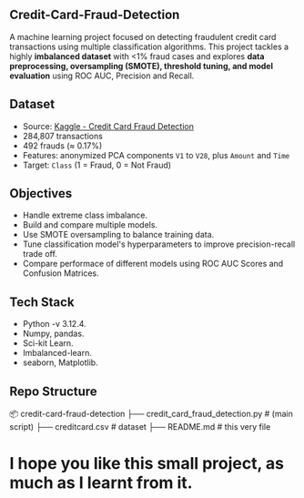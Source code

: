 ## Credit-Card-Fraud-Detection

A machine learning project focused on detecting fraudulent credit card transactions using multiple classification algorithms. This project tackles a highly **imbalanced dataset** with <1% fraud cases and explores **data preprocessing, oversampling (SMOTE), threshold tuning, and model evaluation** using ROC AUC, Precision and Recall.

## Dataset

- Source: [Kaggle - Credit Card Fraud Detection](https://www.kaggle.com/datasets/mlg-ulb/creditcardfraud)
- 284,807 transactions
- 492 frauds (≈ 0.17%)
- Features: anonymized PCA components `V1` to `V28`, plus `Amount` and `Time`
- Target: `Class` (1 = Fraud, 0 = Not Fraud)

## Objectives

- Handle extreme class imbalance.
- Build and compare multiple models.
- Use SMOTE oversampling to balance training data.
- Tune classification model's hyperparameters to improve precision-recall trade off.
- Compare performace of different models using ROC AUC Scores and Confusion Matrices.

## Tech Stack

- Python -v 3.12.4.
- Numpy, pandas.
- Sci-kit Learn.
- Imbalanced-learn.
- seaborn, Matplotlib.

## Repo Structure

📦 credit-card-fraud-detection
├── credit_card_fraud_detection.py # (main script)
├── creditcard.csv # dataset
├── README.md # this very file

# I hope you like this small project, as much as I learnt from it.
